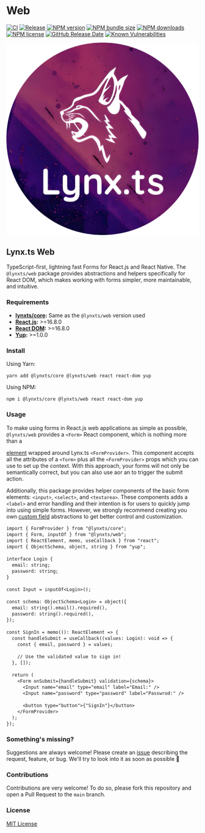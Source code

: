 # Web

[![CI](https://github.com/JoseLion/lynxts/actions/workflows/ci.yml/badge.svg)](https://github.com/JoseLion/lynxts/actions/workflows/ci.yml) [![Release](https://github.com/JoseLion/lynxts/actions/workflows/release.yml/badge.svg)](https://github.com/JoseLion/lynxts/actions/workflows/release.yml) [![NPM version](https://img.shields.io/npm/v/@lynxts/web?logo=npm)](https://www.npmjs.com/package/@lynxts/web) [![NPM bundle size](https://img.shields.io/bundlephobia/min/@lynxts/web)](https://www.npmjs.com/package/@lynxts/web) [![NPM downloads](https://img.shields.io/npm/dm/@lynxts/web)](https://www.npmjs.com/package/@lynxts/web) [![NPM license](https://img.shields.io/npm/l/@lynxts/web)](LICENSE/) [![GitHub Release Date](https://img.shields.io/github/release-date/JoseLion/lynxts)](https://github.com/JoseLion/lynxts/releases) [![Known Vulnerabilities](https://snyk.io/test/github/JoseLion/lynxts/badge.svg)](https://snyk.io/test/github/JoseLion/lynxts)

![Lynx.ts Logo](../../docs/assets/lynxts-logo%40512x512.png)

## Lynx.ts Web

TypeScript-first, lightning fast Forms for React.js and React Native. The `@lynxts/web` package provides abstractions and helpers specifically for React DOM, which makes working with forms simpler, more maintainable, and intuitive.

### Requirements

* [**lynxts/core**](../core/)**:** Same as the `@lynxts/web` version used
* [**React.js**](https://react.dev/)**:** >=16.8.0
* [**React DOM**](https://www.npmjs.com/package/react-dom)**:** >=16.8.0
* [**Yup**](https://github.com/jquense/yup)**:** >=1.0.0

### Install

Using Yarn:

```
yarn add @lynxts/core @lynxts/web react react-dom yup
```

Using NPM:

```
npm i @lynxts/core @lynxts/web react react-dom yup
```

### Usage

To make using forms in React.js web applications as simple as possible, `@lynxts/web` provides a `<Form>` React component, which is nothing more than a

[element](https://developer.mozilla.org/en-US/docs/Web/HTML/Element/form) wrapped around Lynx.ts `<FormProvider>`. This component accepts all the attributes of a `<form>` plus all the `<FormProvider>` props which you can use to set up the context. With this approach, your forms will not only be semantically correct, but you can also use aor an  to trigger the submit action.

Additionally, this package provides helper components of the basic form elements: `<input>`, `<select>`, and `<textarea>`. These components adds a `<label>` and error handling and their intention is for users to quickly jump into using simple forms. However, we strongly recommend creating you own [custom field](../core/#custom-fields) abstractions to get better control and customization.

```tsx
import { FormProvider } from "@lynxts/core";
import { Form, inputOf } from "@lynxts/web";
import { ReactElement, memo, useCallback } from "react";
import { ObjectSchema, object, string } from "yup";

interface Login {
  email: string;
  password: string;
}

const Input = inputOf<Login>();

const schema: ObjectSchema<Login> = object({
  email: string().email().required(),
  password: string().required(),
});

const SignIn = memo((): ReactElement => {
  const handleSubmit = useCallback((values: Login): void => {
    const { email, password } = values;

    // Use the validated value to sign in!
  }, []);

  return (
    <Form onSubmit={handleSubmit} validation={schema}>
      <Input name="email" type="email" label="Email:" />
      <Input name="password" type="password" label="Passwrod:" />
      
      <button type="button">{"SignIn"}</button>
    </FormProvider>
  );
});
```

### Something's missing?

Suggestions are always welcome! Please create an [issue](https://github.com/JoseLion/lynxts/issues/new) describing the request, feature, or bug. We'll try to look into it as soon as possible 🙂

### Contributions

Contributions are very welcome! To do so, please fork this repository and open a Pull Request to the `main` branch.

### License

[MIT License](LICENSE/)
